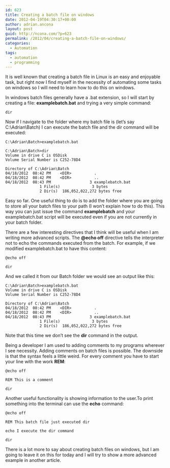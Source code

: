 ```yaml
---
id: 623
title: Creating a batch file on windows
date: 2012-04-19T04:30:17+00:00
author: adrian.ancona
layout: post
guid: http://ncona.com/?p=623
permalink: /2012/04/creating-a-batch-file-on-windows/
categories:
  - Automation
tags:
  - automation
  - programming
---
```

It is well known that creating a batch file in Linux is an easy and enjoyable task, but right now I find myself in the necessity of automating some tasks on windows so I will need to learn how to do this on windows.

In windows batch files generally have a .bat extension, so I will start by creating a file: **examplebatch.bat** and trying a very simple command:

```
dir
```

Now if I navigate to the folder where my batch file is (let&#8217;s say C:\Adrian\Batch) I can execute the batch file and the dir command will be executed:

```
C:\Adrian\Batch>examplebatch.bat

C:\Adrian\Batch>dir
Volume in drive C is OSDisk
Volume Serial Number is C252-78D4

Directory of C:\Adrian\Batch
04/18/2012  08:42 PM    <DIR>          .
04/18/2012  08:42 PM    <DIR>          ..
04/18/2012  08:43 PM                 3 examplebatch.bat
               1 File(s)              3 bytes
               2 Dir(s)  186,052,022,272 bytes free
```

<!--more-->

Easy so far. One useful thing to do is to add the folder where you are going to store all your batch files to your path (I won&#8217;t explain how to do this). This way you can just issue the command **examplebatch** and your examplebatch.bat script will be executed even if you are not currently in your batch folder.

There are a few interesting directives that I think will be useful when I am writing more advanced scripts. The **@echo off** directive tells the interpreter not to echo the commands executed from the batch. For example, if we modified examplebatch.bat to have this content:

```
@echo off

dir
```

And we called it from our Batch folder we would see an output like this:

```
C:\Adrian\Batch>examplebatch.bat
Volume in drive C is OSDisk
Volume Serial Number is C252-78D4

Directory of C:\Adrian\Batch
04/18/2012  08:42 PM    <DIR>          .
04/18/2012  08:42 PM    <DIR>          ..
04/18/2012  08:43 PM                 3 examplebatch.bat
               1 File(s)              3 bytes
               2 Dir(s)  186,052,022,272 bytes free
```

Note that this time we don&#8217;t see the **dir** command in the output.

Being a developer I am used to adding comments to my programs wherever I see necessity. Adding comments on batch files is possible. The downside is that the syntax feels a little weird. For every comment you have to start your line with the work **REM**:

```
@echo off

REM This is a comment

dir
```

Another useful functionality is showing information to the user.To print something into the terminal can use the **echo** command:

```
@echo off

REM This batch file just executed dir

echo I execute the dir command

dir
```

There is a lot more to say about creating batch files on windows, but I am going to leave it on this for today and I will try to show a more advanced example in another article.
